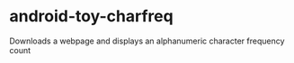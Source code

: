 android-toy-charfreq
====================

Downloads a webpage and displays an alphanumeric character frequency count
